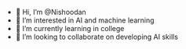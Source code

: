 - 👋 Hi, I’m @Nishoodan
- 👀 I’m interested in AI and machine learning
- 🌱 I’m currently learning in college
- 💞️ I’m looking to collaborate on developing AI skills


<!---
Nishoodan/Nishoodan is a ✨ special ✨ repository because its `README.md` (this file) appears on your GitHub profile.
You can click the Preview link to take a look at your changes.
--->
